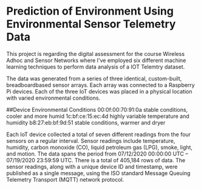# Prediction of Environment Using Environmental Sensor Telemetry Data
This project is regarding the digital assessment for the course Wireless Adhoc and Sensor Networks where I've employed six different machine learning techniques to perform data analysis of a IOT Telemtry dataset.

The data was generated from a series of three identical, custom-built, breadboardbased sensor arrays. Each array was connected to a Raspberry Pi devices. Each of the
three IoT devices was placed in a physical location with varied environmental conditions.

##Device Environmental Conditions
00:0f:00:70:91:0a stable conditions, cooler and more humid
1c:bf:ce:15:ec:4d highly variable temperature and humidity
b8:27:eb:bf:9d:51 stable conditions, warmer and dryer

Each IoT device collected a total of seven different readings from the four sensors on
a regular interval. Sensor readings include temperature, humidity, carbon monoxide
(CO), liquid petroleum gas (LPG), smoke, light, and motion. The data spans the
period from 07/12/2020 00:00:00 UTC – 07/19/2020 23:59:59 UTC.
There is a total of 405,184 rows of data.
The sensor readings, along with a unique device ID and timestamp, were published as
a single message, using the ISO standard Message Queuing Telemetry Transport
(MQTT) network protocol.

